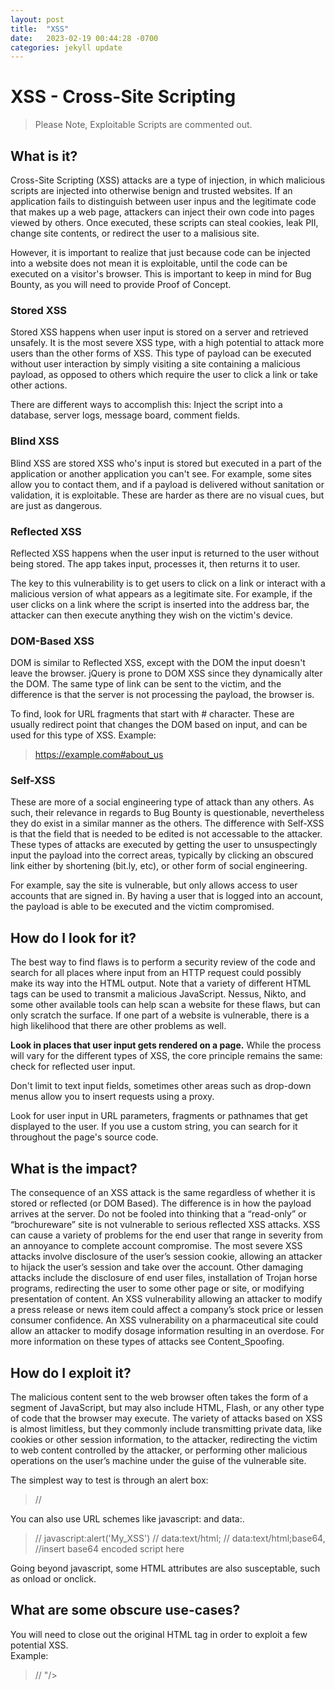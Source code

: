 ```yaml
---
layout: post
title:  "XSS"
date:   2023-02-19 00:44:28 -0700
categories: jekyll update
---
```

# **XSS - Cross-Site Scripting**

> Please Note, Exploitable Scripts are commented out.

## What is it?

Cross-Site Scripting (XSS) attacks are a type of injection, in which malicious scripts are injected into otherwise benign and trusted websites.  If an application fails to distinguish between user inpus and the legitimate code that makes up a web page, attackers can inject their own code into pages viewed by others.  Once executed, these scripts can steal cookies, leak PII, change site contents, or redirect the user to a malisious site.

However, it is important to realize that just because code can be injected into a website does not mean it is exploitable, until the code can be executed on a visitor's browser.  This is important to keep in mind for Bug Bounty, as you will need to provide Proof of Concept.

### Stored XSS

Stored XSS happens when user input is stored on a server and retrieved unsafely.  It is the most severe XSS type, with a high potential to attack more users than the other forms of XSS.  This type of payload can be executed without user interaction by simply visiting a site containing a malicious payload, as opposed to others which require the user to click a link or take other actions.<br>

There are different ways to accomplish this: Inject the script into a database, server logs, message board, comment fields.

### Blind XSS

Blind XSS are stored XSS who's input is stored but executed in a part of the application or another application you can't see.  For example, some sites allow you to contact them, and if a payload is delivered without sanitation or validation, it is exploitable.  These are harder as there are no visual cues, but are just as dangerous.

### Reflected XSS

Reflected XSS happens when the user input is returned to the user without being stored.  The app takes input, processes it, then returns it to user.

The key to this vulnerability is to get users to click on a link or interact with a malicious version of what appears as a legitimate site.  For example, if the user clicks on a link where the script is inserted into the address bar, the attacker can then execute anything they wish on the victim's device.

### DOM-Based XSS

DOM is similar to Reflected XSS, except with the DOM the input doesn't leave the browser.  jQuery is prone to DOM XSS since they dynamically alter the DOM.  The same type of link can be sent to the victim, and the difference is that the server is not processing the payload, the browser is.<br>

To find, look for URL fragments that start with # character.  These are usually redirect point that changes the DOM based on input, and can be used for this type of XSS.  Example:
> https://example.com#about_us

### Self-XSS

These are more of a social engineering type of attack than any others.  As such, their relevance in regards to Bug Bounty is questionable, nevertheless they do exist in a similar manner as the others.  The difference with Self-XSS is that the field that is needed to be edited is not accessable to the attacker.  These types of attacks are executed by getting the user to unsuspectingly input the payload into the correct areas, typically by clicking an obscured link either by shortening (bit.ly, etc), or other form of social engineering.

For example, say the site is vulnerable, but only allows access to user accounts that are signed in.  By having a user that is logged into an account, the payload is able to be executed and the victim compromised.

## How do I look for it?

The best way to find flaws is to perform a security review of the code and search for all places where input from an HTTP request could possibly make its way into the HTML output. Note that a variety of different HTML tags can be used to transmit a malicious JavaScript. Nessus, Nikto, and some other available tools can help scan a website for these flaws, but can only scratch the surface. If one part of a website is vulnerable, there is a high likelihood that there are other problems as well.

**Look in places that user input gets rendered on a page.**  While the process will vary for the different types of XSS, the core principle remains the same: check for reflected user input.

Don't limit to text input fields, sometimes other areas such as drop-down menus allow you to insert requests using a proxy.

Look for user input in URL parameters, fragments or pathnames that get displayed to the user.  If you use a custom string, you can search for it throughout the page's source code.

## What is the impact?

The consequence of an XSS attack is the same regardless of whether it is stored or reflected (or DOM Based). The difference is in how the payload arrives at the server. Do not be fooled into thinking that a “read-only” or “brochureware” site is not vulnerable to serious reflected XSS attacks. XSS can cause a variety of problems for the end user that range in severity from an annoyance to complete account compromise. The most severe XSS attacks involve disclosure of the user’s session cookie, allowing an attacker to hijack the user’s session and take over the account. Other damaging attacks include the disclosure of end user files, installation of Trojan horse programs, redirecting the user to some other page or site, or modifying presentation of content. An XSS vulnerability allowing an attacker to modify a press release or news item could affect a company’s stock price or lessen consumer confidence. An XSS vulnerability on a pharmaceutical site could allow an attacker to modify dosage information resulting in an overdose. For more information on these types of attacks see Content_Spoofing.

## How do I exploit it?

The malicious content sent to the web browser often takes the form of a segment of JavaScript, but may also include HTML, Flash, or any other type of code that the browser may execute. The variety of attacks based on XSS is almost limitless, but they commonly include transmitting private data, like cookies or other session information, to the attacker, redirecting the victim to web content controlled by the attacker, or performing other malicious operations on the user’s machine under the guise of the vulnerable site.

The simplest way to test is through an alert box:
> // <script>alert('My_XSS');</script>

You can also use URL schemes like javascript: and data:.
> // javascript:alert('My_XSS')
> // data:text/html;<script>alert('My_XSS')</script>
> // data:text/html;base64, //insert base64 encoded script here

Going beyond javascript, some HTML attributes are also susceptable, such as onload or onclick.

## What are some obscure use-cases?

You will need to close out the original HTML tag in order to exploit a few potential XSS.<br>
Example:
> // "/><script>location="http://malicious.com";</script>
The first 3 characters will close out a tag, completing the request.  Without these, the payload would return an error instead of executing.  You can check for proper execution through your proxy.<br>

You can find a collection of XSS payloads at: https://github.com/payloadbox/xss-payload-list <br>

**Bypassing XSS Protection**
Try different schemes to bypass the safeguards in place.  As mentioned before, you can use HTML tags.  Also, at times <script> itself is sanitized, and would be a good place to try the alternative syntax javascript: or data:.<br>

You can also mix encoding and capitalizations to confuse the XSS filter.  If the application filters special HTML characters like single/double quores, you can't write any XSS payloads directly.  Instead, you can use a Javascript fromCharCode() function, and create ASCII characters to form the string you need.<br>

Look for filter logic errors.  Just because an input is validated and sanitized doesn't mean that it's done correctly. Fuzzing parameters is one of the most effective ways to do this.<br>

Last, make sure you try to escalate the attack.  Proof of Concept is crucial with Bug Bounty, and being able to demonstrate a more severe impact bug will lead to success.

## What tools can I use?

XSS Hunter has been deprecated, but it's main objective was to automate XSS hunting.  As a reliable fork becomes available, I will update this page.<br>

Burp Suite and Fuzzers can help speed the process of seeking XSS.  Polyglot payloads can also work, but be aware that using these could potentially miss exploits due to the generalized nature of such payloads.

## How do I remidiate it?

The primary defenses against XSS are described in the OWASP XSS Prevention Cheat Sheet.

Validating and sanitizing user input to prevent malicious code or characters is one of the most effective ways to mitigate this threat, but ensure that it is done properly and thoroughly.  Even one possible attack vector could lead to a full system compromise, so it is important to be done well.

Also, it’s crucial that you turn off HTTP TRACE support on all web servers. An attacker can steal cookie data via Javascript even when document.cookie is disabled or not supported by the client. This attack is mounted when a user posts a malicious script to a forum so when another user clicks the link, an asynchronous HTTP Trace call is triggered which collects the user’s cookie information from the server, and then sends it over to another malicious server that collects the cookie information so the attacker can mount a session hijack attack. This is easily mitigated by removing support for HTTP TRACE on all web servers.

In addition, session cookies with the HttpOnly flag will not be able to be read by Javascript, which can add another small layer of protection.

The OWASP ESAPI project has produced a set of reusable security components in several languages, including validation and escaping routines to prevent parameter tampering and the injection of XSS attacks. In addition, the OWASP WebGoat Project training application has lessons on Cross-Site Scripting and data encoding.

## Where can I learn more?

https://owasp.org/www-community/attacks/xss/
https://portswigger.net/web-security/cross-site-scripting/cheat-sheet/
